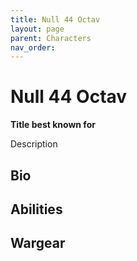 ```yaml
---
title: Null 44 Octav
layout: page
parent: Characters
nav_order: 
---
```

# Null 44 Octav
**Title best known for**  

Description

## Bio


## Abilities


## Wargear

